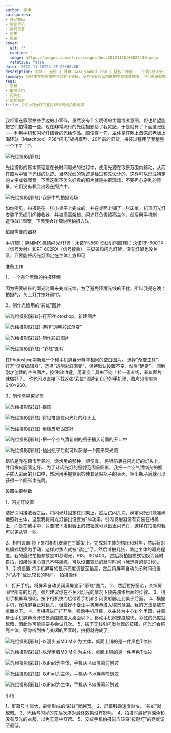 ```yaml
---
author: 李卓
categories:
- 移动数码
- 智能手机
- 数码设备
- 应用
- 影像
cover:
  alt: ''
  caption: ''
  image: https://images.soomal.cc/images/doc/20121110/00024410.webp
  relative: false
date: '2012-11-10T23:17:25+08:00'
description: 彩虹 | 光绘 | 源自：www.soomal.com | 版权：原创 |  平均/总评分：08.71/61
summary: 我经常在家里拍些手边的小零碎，虽然没有什么明确的主题或者意图，但也希望能把它们拍得酷一些。现在非常流行的光绘摄影给了我灵感，于是就有了下面这张图――利用手机和闪光灯结合的光绘作品。顺便提一句，主体是在网上淘来的老版上海环球（Matchbox）P38“闪电”战机模型，20年前的旧货，拼装过程用了我整整一个下午：P。
tags:
- 手机
- 摄影入门
- 闪光灯
- 后期暗房
title: 手机+闪光灯的室内彩虹光绘拍摄技巧
---
```


我经常在家里拍些手边的小零碎，虽然没有什么明确的主题或者意图，但也希望能把它们拍得酷一些。现在非常流行的光绘摄影给了我灵感，于是就有了下面这张图――利用手机和闪光灯结合的光绘作品。顺便提一句，主体是在网上淘来的老版上海环球（Matchbox）P38“闪电”战机模型，20年前的旧货，拼装过程用了我整整一个下午：P。



![光绘摄影[彩虹]](https://images.soomal.cc/images/doc/20121110/00024410.webp)



光绘摄影的基本原理是在长时间曝光的过程中，使用光源在取景范围内移动，从而在照片中留下光线的轨迹。当然光线的轨迹是经过预先设计的，这样可以形成特定的文字或者图案。下面这张不怎么好看的照片就是拍摄现场，不要担心杂乱的背景，它们没有机会出现在照片中。



![光绘摄影[彩虹]-我家中的拍摄现场](https://images.soomal.cc/images/doc/20121110/00024411.webp)



如你所见，拍摄是在一张小桌子上完成的，并在桌面上铺了一张床单。机顶闪光灯安装了无线引闪接收器，并被高高架起。闪光灯负责照亮主体，然后用手机制造“彩虹”图案。下面我会详细说明拍摄方法。



拍摄需要的器材



手机1部：魅族MX
机顶闪光灯1盏：永诺YN560
无线引闪器1套：永诺RF-600TX（信号发射）和RF-602RX（信号接收）
三脚架和闪光灯架，没有灯架也没关系，只要能把闪光灯固定在主体上方即可



准备工作



1、一个完全黑暗的拍摄环境



因为需要较长的曝光时间来完成光绘，为了避免环境光线的干扰，所以我是在晚上拍摄的，关上灯并拉好窗帘。



2、制作光绘用的“彩虹”图片



![光绘摄影[彩虹]-打开Photoshop，新建图片](https://images.soomal.cc/images/doc/20121110/00024412.webp)



![光绘摄影[彩虹]-选择“透明彩虹渐变”](https://images.soomal.cc/images/doc/20121110/00024413.webp)



![光绘摄影[彩虹]-制作彩虹图片](https://images.soomal.cc/images/doc/20121110/00024414.webp)



![光绘摄影[彩虹]-“彩虹”图片](https://images.soomal.cc/images/doc/20121110/00024415.webp)



在Photoshop中新建一个和手机屏幕分辨率相同的空白图片。
选择“渐变工具”，打开“渐变编辑器”，选择“透明彩虹渐变”，保持默认设置不变，然后“确定”。
回到刚才创建的空白图片，按住Shift键，用渐变工具由下向上拉一条直线，彩虹图片就做好了。
你也可以直接下载这张“彩虹”图片到自己的手机里，图片分辨率为640×960。



3、制作简易束光筒



![光绘摄影[彩虹]-铝箔](https://images.soomal.cc/images/doc/20121110/00024416.webp)



![光绘摄影[彩虹]-将铝箔裹在闪光灯的灯头上](https://images.soomal.cc/images/doc/20121110/00024417.webp)



![光绘摄影[彩虹]-用橡皮筋固定好](https://images.soomal.cc/images/doc/20121110/00024418.webp)



![光绘摄影[彩虹]-把一个空气清新剂的瓶子插入前面的开口中](https://images.soomal.cc/images/doc/20121110/00024419.webp)



![光绘摄影[彩虹]-抽出瓶子后就可以获得一个圆形束光筒](https://images.soomal.cc/images/doc/20121110/00024420.webp)



铝箔是我在超市里买的，烧烤用的那种，很便宜。
将铝箔裹在闪光灯的灯头上，并用橡皮筋固定好。
为了让闪光灯的照射范围呈圆形，我把一个空气清新剂的瓶子插入前面的开口中，然后用手握紧铝箔使其紧贴瓶子的表面，抽出瓶子后就可以获得一个圆形束光筒。



设置拍摄参数



1、闪光灯设置



装好引闪接收器之后，将闪光灯固定在灯架上，然后试闪几次，确定闪光灯能准确地照射主体，这里我将闪光灯输出设置为1/4功率。引闪发射器没有安装在相机上，而是在我手中，只要按下发射器上的按钮就可以出发闪光灯，这样在拍摄时我可以更从容一些。

2、相机设置
接下来将相机安装在三脚架上，完成对主体的构图和对焦，然后将对焦模式切换为手动，这样对焦点就被“锁定”了。然后试拍几张，确定主体的曝光程度。我的最终拍摄参数是10秒曝光，F13，ISO400。
然后将拍摄模式切换为延时自拍，如果你担心自己不够熟练，可以设置较长的延时时间（我选择的是2秒）。
3、手机设置
将手机屏幕的显示亮度调整至最高，然后将屏幕自动关闭时间设置为“从不”或比较长的时间。
拍摄操作



1、打开手机，将屏幕自动关闭满屏显示“彩虹”图片。
2、然后拉好窗帘，关掉房间里所有的灯光。强烈建议你在不关闭灯光的情况下预先演练后面的步骤。
3、利用手机屏幕照明，按下相机快门后带着手机和引闪发射器走到桌子后面。
4、横握手机，保持屏幕正对镜头，但最好不要让手机屏幕进入取景范围。我的方法是放在桌面以下。
4、当相机快门打开后，移动手机屏幕，以主体为中心划个半圆，并顺势让手机屏幕离开取景范围或进入桌面以下。移动手机的速度越快，彩虹的亮度就越暗，因此你可能需要多尝试几次。
5、按下无线引闪发射器的按钮，闪光灯会照亮主体。等你听到快门关闭的声音时，拍摄就完成了。



![光绘摄影[彩虹]-以漫步者M0 MKⅡ为主体，桌面上铺的是一件黑色T恤衫](https://images.soomal.cc/images/doc/20121110/00024421.webp)




![光绘摄影[彩虹]-以漫步者M0 MKⅡ为主体，桌面上铺的是一件黑色T恤衫](https://images.soomal.cc/images/doc/20121110/00024422.webp)




![光绘摄影[彩虹]-以iPad为主体，手机从iPad屏幕前划过](https://images.soomal.cc/images/doc/20121110/00024423.webp)




![光绘摄影[彩虹]-以iPad为主体，手机从iPad屏幕前划过](https://images.soomal.cc/images/doc/20121110/00024424.webp)




![光绘摄影[彩虹]-以iPad为主体，手机从iPad屏幕前划过](https://images.soomal.cc/images/doc/20121110/00024425.webp)




小结



1、屏幕尺寸越大，最终形成的“彩虹”就越宽。
2、屏幕移动速度越快，“彩虹”就越暗。
3、光绘与闪光的先后次序对最终效果没有影响。
4、拍摄时最好穿深色和没有反光的衣服，以免无意中穿帮。
5、安卓手机拍摄前应该将“按键灯”的亮度调至最低。